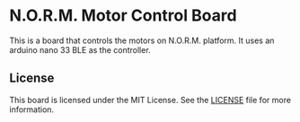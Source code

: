 # N.O.R.M. Motor Control Board

<!-- Harry Boyd - 30/10/2024 - github.com/hboyd255 -->

This is a board that controls the motors on N.O.R.M. platform. It uses an
arduino nano 33 BLE as the controller.

## License

This board is licensed under the MIT License. See the [LICENSE](LICENSE) file
for more information.
